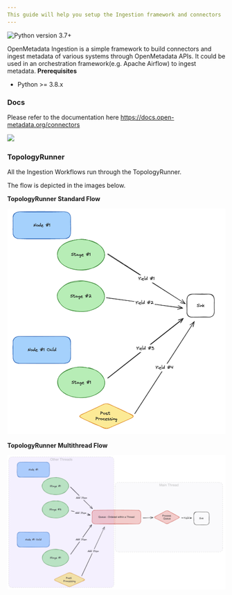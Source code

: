 ```yaml
---
This guide will help you setup the Ingestion framework and connectors
---
```


![Python version 3.7+](https://img.shields.io/badge/python-3.8%2B-blue)

OpenMetadata Ingestion is a simple framework to build connectors and ingest metadata of various systems through OpenMetadata APIs. It could be used in an orchestration framework(e.g. Apache Airflow) to ingest metadata.
**Prerequisites**

- Python &gt;= 3.8.x

### Docs

Please refer to the documentation here https://docs.open-metadata.org/connectors

<img referrerpolicy="no-referrer-when-downgrade" src="https://static.scarf.sh/a.png?x-pxid=c1a30c7c-6dc7-4928-95bf-6ee08ca6aa6a" />

### TopologyRunner

All the Ingestion Workflows run through the TopologyRunner.

The flow is depicted in the images below.

**TopologyRunner Standard Flow**

![image](../openmetadata-docs/images/v1.4/features/ingestion/workflows/metadata/multithreading/single-thread-flow.png)

**TopologyRunner Multithread Flow**

![image](../openmetadata-docs/images/v1.4/features/ingestion/workflows/metadata/multithreading/multi-thread-flow.png)
